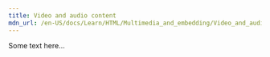 ```yaml
---
title: Video and audio content
mdn_url: /en-US/docs/Learn/HTML/Multimedia_and_embedding/Video_and_audio_content
---
```

Some text here...
